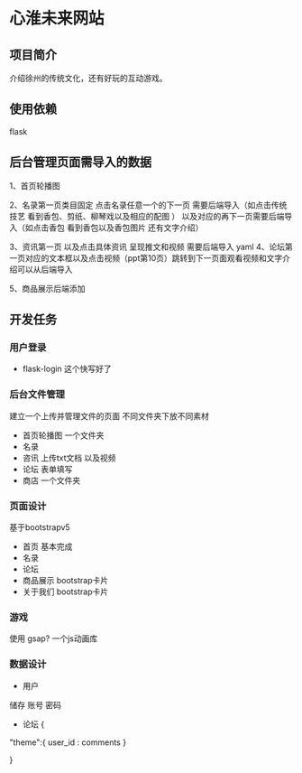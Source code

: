 # 心淮未来网站
## 项目简介
介绍徐州的传统文化，还有好玩的互动游戏。

## 使用依赖
flask

## 后台管理页面需导入的数据
1、首页轮播图 

2、名录第一页类目固定 点击名录任意一个的下一页 需要后端导入（如点击传统技艺 看到香包、剪纸、柳琴戏以及相应的配图 ） 以及对应的再下一页需要后端导入（如点击香包 看到香包以及香包图片 还有文字介绍）
 
3、资讯第一页 以及点击具体资讯 呈现推文和视频 需要后端导入
yaml
4、论坛第一页对应的文本框以及点击视频（ppt第10页）跳转到下一页面观看视频和文字介绍可以从后端导入 

5、商品展示后端添加

## 开发任务

### 用户登录  
- flask-login  这个快写好了

### 后台文件管理  
建立一个上传并管理文件的页面 不同文件夹下放不同素材
- 首页轮播图  一个文件夹
- 名录     
- 咨讯     上传txt文档 以及视频  
- 论坛     表单填写
- 商店     一个文件夹

### 页面设计
基于bootstrapv5
- 首页 基本完成
- 名录
- 论坛
- 商品展示  bootstrap卡片
- 关于我们  bootstrap卡片

### 游戏
使用 gsap?  一个js动画库

### 数据设计

- 用户

储存 账号 密码

- 论坛
{

"theme":{
user_id : comments
}

}
